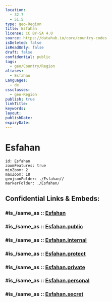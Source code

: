 ```yaml
---
location:
  - 32.7
  - 51.5
type: geo-Region
title: Esfahan
license: CC BY-SA 4.0
source: https://datahub.io/core/country-codes
isDeleted: false
isReadOnly: false
draft: false
confidential: public
tags:
  - geo/Country/Region
aliases:
  - Esfahan
Languages:
  - de
cssclasses:
  - geo-Region
publish: true
linkTitle:
keywords:
layout:
publishDate:
expiryDate:
---
```


# Esfahan

```leaflet
id: Esfahan
zoomFeatures: true 
minZoom: 2 
maxZoom: 18
geojsonFolder: ./Esfahan//
markerFolder: ./Esfahan/
```


## Confidential Links & Embeds: 

### #is_/same_as :: [Esfahan](/_Standards/Earth/Continent/Asia/Asia~West/Iran/provinces~Iran/Esfahan.md) 

### #is_/same_as :: [Esfahan.public](/_public/Earth/Continent/Asia/Asia~West/Iran/provinces~Iran/Esfahan.public.md) 

### #is_/same_as :: [Esfahan.internal](/_internal/Earth/Continent/Asia/Asia~West/Iran/provinces~Iran/Esfahan.internal.md) 

### #is_/same_as :: [Esfahan.protect](/_protect/Earth/Continent/Asia/Asia~West/Iran/provinces~Iran/Esfahan.protect.md) 

### #is_/same_as :: [Esfahan.private](/_private/Earth/Continent/Asia/Asia~West/Iran/provinces~Iran/Esfahan.private.md) 

### #is_/same_as :: [Esfahan.personal](/_personal/Earth/Continent/Asia/Asia~West/Iran/provinces~Iran/Esfahan.personal.md) 

### #is_/same_as :: [Esfahan.secret](/_secret/Earth/Continent/Asia/Asia~West/Iran/provinces~Iran/Esfahan.secret.md)

